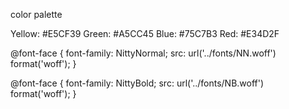 color palette

Yellow:		#E5CF39
Green:		#A5CC45
Blue:		#75C7B3
Red:		#E34D2F

@font-face {
  font-family: NittyNormal;
  src: url('../fonts/NN.woff') format('woff');
}

@font-face {
  font-family: NittyBold;
  src: url('../fonts/NB.woff') format('woff');
}
